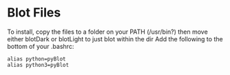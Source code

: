 # Blot Files

To install, copy the files to a folder on your PATH (/usr/bin?) then move either blotDark or blotLight to just blot within the dir
Add the following to the bottom of your .bashrc:

```
alias python=pyBlot
alias python3=pyBlot
```
